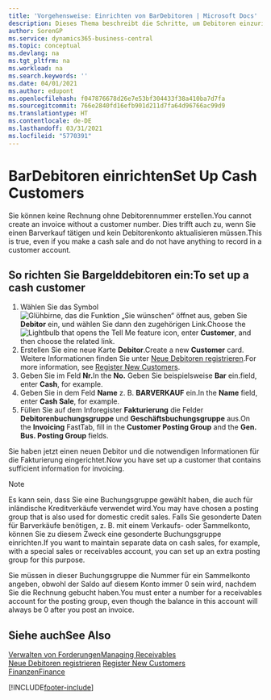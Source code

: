 ```yaml
---
title: 'Vorgehensweise: Einrichten von BarDebitoren | Microsoft Docs'
description: Dieses Thema beschreibt die Schritte, um Debitoren einzurichten, der in bar bezahlt.
author: SorenGP
ms.service: dynamics365-business-central
ms.topic: conceptual
ms.devlang: na
ms.tgt_pltfrm: na
ms.workload: na
ms.search.keywords: ''
ms.date: 04/01/2021
ms.author: edupont
ms.openlocfilehash: f047876678d26e7e53bf304433f38a410ba7d7fa
ms.sourcegitcommit: 766e2840fd16efb901d211d7fa64d96766ac99d9
ms.translationtype: HT
ms.contentlocale: de-DE
ms.lasthandoff: 03/31/2021
ms.locfileid: "5770391"
---
```

# <a name="set-up-cash-customers"></a><span data-ttu-id="022af-103">BarDebitoren einrichten</span><span class="sxs-lookup"><span data-stu-id="022af-103">Set Up Cash Customers</span></span>
<span data-ttu-id="022af-104">Sie können keine Rechnung ohne Debitorennummer erstellen.</span><span class="sxs-lookup"><span data-stu-id="022af-104">You cannot create an invoice without a customer number.</span></span> <span data-ttu-id="022af-105">Dies trifft auch zu, wenn Sie einen Barverkauf tätigen und kein Debitorenkonto aktualisieren müssen.</span><span class="sxs-lookup"><span data-stu-id="022af-105">This is true, even if you make a cash sale and do not have anything to record in a customer account.</span></span>  

## <a name="to-set-up-a-cash-customer"></a><span data-ttu-id="022af-106">So richten Sie Bargelddebitoren ein:</span><span class="sxs-lookup"><span data-stu-id="022af-106">To set up a cash customer</span></span>  
1.  <span data-ttu-id="022af-107">Wählen Sie das Symbol ![Glühbirne, das die Funktion „Sie wünschen“ öffnet](media/ui-search/search_small.png "Was möchten Sie tun?") aus, geben Sie **Debitor** ein, und wählen Sie dann den zugehörigen Link.</span><span class="sxs-lookup"><span data-stu-id="022af-107">Choose the ![Lightbulb that opens the Tell Me feature](media/ui-search/search_small.png "Tell me what you want to do") icon, enter **Customer**, and then choose the related link.</span></span>  
2.  <span data-ttu-id="022af-108">Erstellen Sie eine neue Karte **Debitor**.</span><span class="sxs-lookup"><span data-stu-id="022af-108">Create a new **Customer** card.</span></span> <span data-ttu-id="022af-109">Weitere Informationen finden Sie unter [Neue Debitoren registrieren](sales-how-register-new-customers.md).</span><span class="sxs-lookup"><span data-stu-id="022af-109">For more information, see [Register New Customers](sales-how-register-new-customers.md).</span></span>
3.  <span data-ttu-id="022af-110">Geben Sie im Feld **Nr.**</span><span class="sxs-lookup"><span data-stu-id="022af-110">In the **No.**</span></span> <span data-ttu-id="022af-111">Geben Sie beispielsweise **Bar** ein.</span><span class="sxs-lookup"><span data-stu-id="022af-111">field, enter **Cash**, for example.</span></span>  
4.  <span data-ttu-id="022af-112">Geben Sie in dem Feld **Name** z. B. **BARVERKAUF** ein.</span><span class="sxs-lookup"><span data-stu-id="022af-112">In the **Name** field, enter **Cash Sale**, for example.</span></span>  
5.  <span data-ttu-id="022af-113">Füllen Sie auf dem Inforegister **Fakturierung** die Felder **Debitorenbuchungsgruppe** und **Geschäftsbuchungsgruppe** aus.</span><span class="sxs-lookup"><span data-stu-id="022af-113">On the **Invoicing** FastTab, fill in the **Customer Posting Group** and the **Gen. Bus. Posting Group** fields.</span></span>  

 <span data-ttu-id="022af-114">Sie haben jetzt einen neuen Debitor und die notwendigen Informationen für die Fakturierung eingerichtet.</span><span class="sxs-lookup"><span data-stu-id="022af-114">Now you have set up a customer that contains sufficient information for invoicing.</span></span>  

> [!NOTE]  
>  <span data-ttu-id="022af-115">Es kann sein, dass Sie eine Buchungsgruppe gewählt haben, die auch für inländische Kreditverkäufe verwendet wird.</span><span class="sxs-lookup"><span data-stu-id="022af-115">You may have chosen a posting group that is also used for domestic credit sales.</span></span> <span data-ttu-id="022af-116">Falls Sie gesonderte Daten für Barverkäufe benötigen, z. B. mit einem Verkaufs- oder Sammelkonto, können Sie zu diesem Zweck eine gesonderte Buchungsgruppe einrichten.</span><span class="sxs-lookup"><span data-stu-id="022af-116">If you want to maintain separate data on cash sales, for example, with a special sales or receivables account, you can set up an extra posting group for this purpose.</span></span>  
>   
>  <span data-ttu-id="022af-117">Sie müssen in dieser Buchungsgruppe die Nummer für ein Sammelkonto angeben, obwohl der Saldo auf diesem Konto immer 0 sein wird, nachdem Sie die Rechnung gebucht haben.</span><span class="sxs-lookup"><span data-stu-id="022af-117">You must enter a number for a receivables account for the posting group, even though the balance in this account will always be 0 after you post an invoice.</span></span>  

## <a name="see-also"></a><span data-ttu-id="022af-118">Siehe auch</span><span class="sxs-lookup"><span data-stu-id="022af-118">See Also</span></span>
[<span data-ttu-id="022af-119">Verwalten von Forderungen</span><span class="sxs-lookup"><span data-stu-id="022af-119">Managing Receivables</span></span>](receivables-manage-receivables.md)  
<span data-ttu-id="022af-120">[Neue Debitoren registrieren](sales-how-register-new-customers.md)  </span><span class="sxs-lookup"><span data-stu-id="022af-120">[Register New Customers](sales-how-register-new-customers.md)  </span></span>  
[<span data-ttu-id="022af-121">Finanzen</span><span class="sxs-lookup"><span data-stu-id="022af-121">Finance</span></span>](finance.md)  



[!INCLUDE[footer-include](includes/footer-banner.md)]